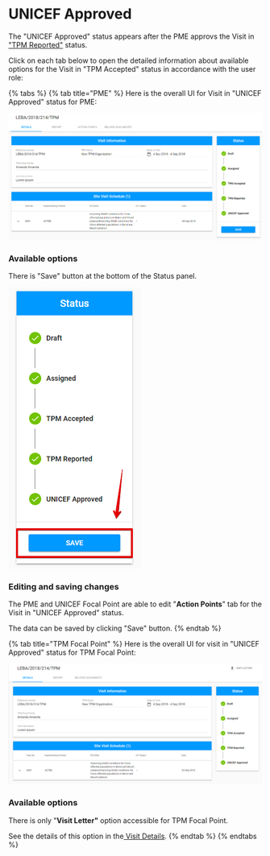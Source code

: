 # UNICEF Approved

The "UNICEF Approved" status appears after the PME approvs the Visit in ["TPM Reported"](tpm-reported.md) status.

Click on each tab below to open the detailed information about available options for the Visit in "TPM Accepted" status in accordance with the user role: 

{% tabs %}
{% tab title="PME" %}
Here is the overall UI for Visit in "UNICEF Approved" status for PME:

![Visit for &quot;UNICEF Approved&quot; status](../../../.gitbook/assets/11.png)

### Available options

There is "Save" button at the bottom of the Status panel. 

![Save button](../../../.gitbook/assets/14.png)

### Editing and saving changes

The PME and UNICEF Focal Point are able to edit "**Action Points**" tab for the Visit in "UNICEF Approved" status.

The data can be saved by clicking "Save" button. 
{% endtab %}

{% tab title="TPM Focal Point" %}
Here is the overall UI for visit in "UNICEF Approved" status for TPM Focal Point:  


![Visit in &quot;UNICEF Approved&quot; status](../../../.gitbook/assets/13.png)

### Available options

There is only "**Visit Letter"** option accessible for TPM Focal Point.

See the details of this option in the[ Visit Details](https://razortheory.gitbook.io/third-party-monitoring-module-documentation/~/edit/drafts/-LOHe8TNV4ZlgxytZ1vr/product-end-user-documentation/list-of-visits-section/visit-details-scree-overall-interface). 
{% endtab %}
{% endtabs %}

